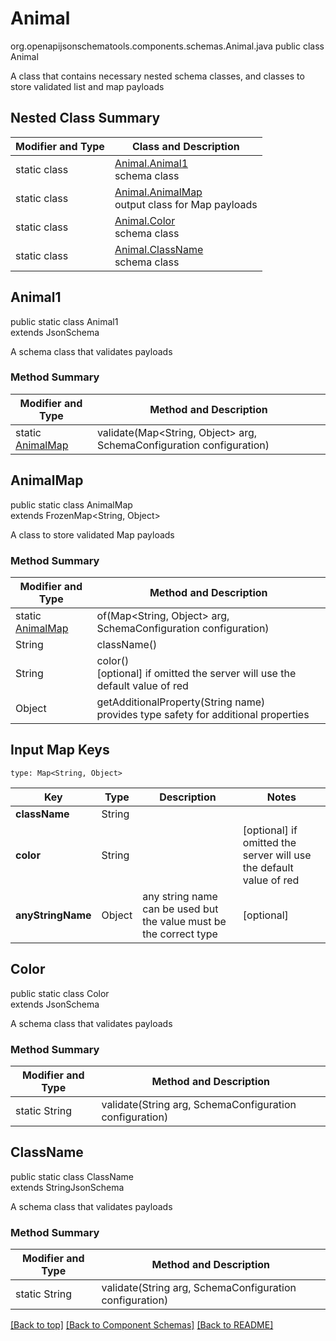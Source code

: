 # Animal
org.openapijsonschematools.components.schemas.Animal.java
public class Animal

A class that contains necessary nested schema classes, and classes to store validated list and map payloads

## Nested Class Summary
| Modifier and Type | Class and Description |
| ----------------- | ---------------------- |
| static class | [Animal.Animal1](#animal1)<br> schema class |
| static class | [Animal.AnimalMap](#animalmap)<br> output class for Map payloads |
| static class | [Animal.Color](#color)<br> schema class |
| static class | [Animal.ClassName](#classname)<br> schema class |

## Animal1
public static class Animal1<br>
extends JsonSchema

A schema class that validates payloads

### Method Summary
| Modifier and Type | Method and Description |
| ----------------- | ---------------------- |
| static [AnimalMap](#animalmap) | validate(Map<String, Object> arg, SchemaConfiguration configuration) |

## AnimalMap
public static class AnimalMap<br>
extends FrozenMap<String, Object>

A class to store validated Map payloads

### Method Summary
| Modifier and Type | Method and Description |
| ----------------- | ---------------------- |
| static [AnimalMap](#animalmap) | of(Map<String, Object> arg, SchemaConfiguration configuration) |
| String | className()<br> |
| String | color()<br>[optional] if omitted the server will use the default value of red |
| Object | getAdditionalProperty(String name)<br>provides type safety for additional properties |

## Input Map Keys
```
type: Map<String, Object>
```
| Key | Type |  Description | Notes |
| --- | ---- | ------------ | ----- |
| **className** | String |  | |
| **color** | String |  | [optional] if omitted the server will use the default value of red |
| **anyStringName** | Object | any string name can be used but the value must be the correct type | [optional] |

## Color
public static class Color<br>
extends JsonSchema

A schema class that validates payloads

### Method Summary
| Modifier and Type | Method and Description |
| ----------------- | ---------------------- |
| static String | validate(String arg, SchemaConfiguration configuration) |

## ClassName
public static class ClassName<br>
extends StringJsonSchema

A schema class that validates payloads

### Method Summary
| Modifier and Type | Method and Description |
| ----------------- | ---------------------- |
| static String | validate(String arg, SchemaConfiguration configuration) |

[[Back to top]](#top) [[Back to Component Schemas]](../../../README.md#Component-Schemas) [[Back to README]](../../../README.md)
